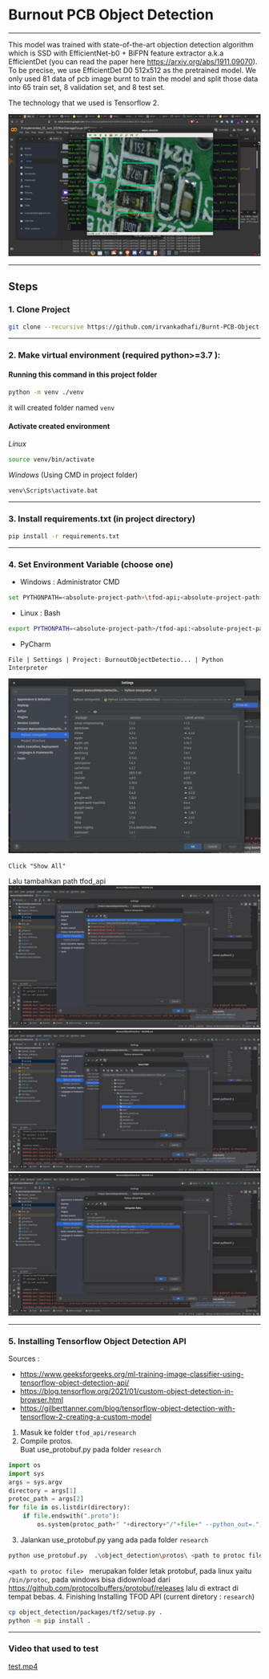 # Burnout PCB Object Detection
___
This model was trained with state-of-the-art objection detection algorithm which is SSD with EfficientNet-b0 + BiFPN feature extractor a.k.a EfficientDet (you can read the paper here https://arxiv.org/abs/1911.09070). To be precise, we use EfficientDet D0 512x512 as the pretrained model. We only used 81 data of pcb image burnt to train the model and split those data into 65 train set, 8 validation set, and 8 test set.

The technology that we used is Tensorflow 2.

![alt text](screenshot/ss1.png)
___
## Steps
### 1. Clone Project 
```bash
git clone --recursive https://github.com/irvankadhafi/Burnt-PCB-Object-Detection.git
```
___
### 2. Make virtual environment (required python>=3.7 ):
#### Running this command in this project folder
```bash
python -m venv ./venv
```
it will created folder named `venv`
#### Activate created environment
_Linux_
```bash
source venv/bin/activate
```
_Windows_ (Using CMD in project folder)
```bash
venv\Scripts\activate.bat
```
___
### 3. Install requirements.txt (in project directory)
```bash
pip install -r requirements.txt
```
___
### 4. Set Environment Variable (choose one)
- Windows : Administrator CMD
```bash
set PYTHONPATH=<absolute-project-path>\tfod-api;<absolute-project-path>\tfod-api\research;<absolute-project-path>\tfod-api\research\slim
```

- Linux : Bash
```bash
export PYTHONPATH=<absolute-project-path>/tfod-api:<absolute-project-path>/tfod-api/research:<absolute-project-path>/tfod-api/research/slim
```

- PyCharm
```
File | Settings | Project: BurnoutObjectDetectio... | Python Interpreter
```
![alt text](screenshot/ss2.png)
```
Click "Show All"
```
Lalu tambahkan path tfod_api
![alt text](screenshot/ss3.png)
![alt text](screenshot/ss4.png)
![alt text](screenshot/ss5.png)
___
### 5. Installing Tensorflow Object Detection API
Sources :
- https://www.geeksforgeeks.org/ml-training-image-classifier-using-tensorflow-object-detection-api/
- https://blog.tensorflow.org/2021/01/custom-object-detection-in-browser.html
- https://gilberttanner.com/blog/tensorflow-object-detection-with-tensorflow-2-creating-a-custom-model

1. Masuk ke folder `tfod_api/research`
2. Compile protos. <br> 
Buat use_protobuf.py pada folder ``research``
```python
import os
import sys
args = sys.argv
directory = args[1]
protoc_path = args[2]
for file in os.listdir(directory):
    if file.endswith(".proto"):
        os.system(protoc_path+" "+directory+"/"+file+" --python_out=.")
```
3. Jalankan use_protobuf.py yang ada pada folder ``research``
```bash
python use_protobuf.py  .\object_detection\protos\ <path to protoc file>
```
``<path to protoc file> `` merupakan folder letak protobuf, pada linux yaitu ``/bin/protoc``, pada windows bisa didownload dari https://github.com/protocolbuffers/protobuf/releases lalu di extract di tempat bebas.
4. Finishing Installing TFOD API (current diretory : `research`)
```bash
cp object_detection/packages/tf2/setup.py .
python -m pip install .
```
___
### Video that used to test
[test.mp4](https://drive.google.com/file/d/1-OycRKplMPSQ_kmSsQrU7viWgD79QnEM/view?usp=sharing)

